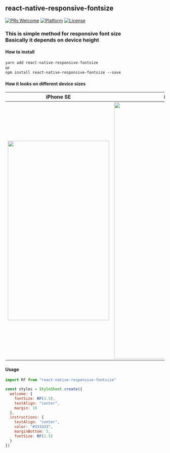## react-native-responsive-fontsize

[![PRs Welcome](https://img.shields.io/badge/PRs-Welcome-brightgreen.svg)](https://github.com/heyman333/react-native-responsive-fontSize/pulls)
[![Platform](https://img.shields.io/badge/platform-react--native-lightgrey.svg)](http://facebook.github.io/react-native/)
[![License](https://img.shields.io/badge/license-MIT-blue.svg)](https://github.com/heyman333/react-native-responsive-fontSize/blob/master/LICENSE)


### This is simple method for responsive font size</br>Basically it depends on device height 

#### How to install 
`yarn add react-native-responsive-fontsize`   
or   
`npm install react-native-responsive-fontsize --save`

#### How it looks on different device sizes

| iPhone SE     | iPhone X      |
|:-------------:|:-------------:|
| <img src="https://raw.githubusercontent.com/heyman333/react-native-responsive-fontSize/master/images/SE.png" width="320" height="568">| <img src="https://raw.githubusercontent.com/heyman333/react-native-responsive-fontSize/master/images/X.png" width="385" height="812"> |

#### Usage 
```js
import RF from "react-native-responsive-fontsize"

const styles = StyleSheet.create({
  welcome: {
    fontSize: RF(3.5),
    textAlign: "center",
    margin: 10
  },
  instructions: {
    textAlign: "center",
    color: "#333333",
    marginBottom: 5,
    fontSize: RF(2.5)
  }
})

```
